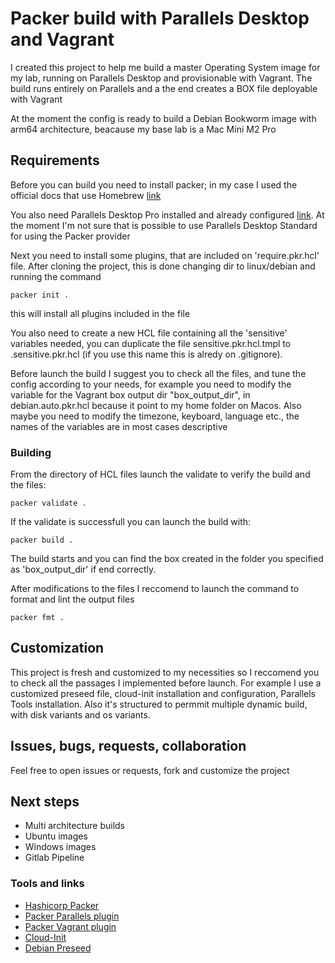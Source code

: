 # Packer build with Parallels Desktop and Vagrant

I created this project to help me build a master Operating System image for my lab, running on Parallels Desktop and provisionable with Vagrant.
The build runs entirely on Parallels and a the end creates a BOX file deployable with Vagrant

At the moment the config is ready to build a Debian Bookworm image with arm64 architecture, beacause my base lab is a Mac Mini M2 Pro

## Requirements

Before you can build you need to install packer; in my case I used the official docs that use Homebrew [link](https://developer.hashicorp.com/packer/downloads?product_intent=packer)

You also need Parallels Desktop Pro installed and already configured [link](https://www.parallels.com/products/desktop/pro/). At the moment I'm not sure that is possible to use Parallels Desktop Standard for using the Packer provider

Next you need to install some plugins, that are included on 'require.pkr.hcl' file.
After cloning the project, this is done changing dir to linux/debian and running the command

```shell
packer init .
```

this will install all plugins included in the file

You also need to create a new HCL file containing all the 'sensitive' variables needed, you can duplicate the file sensitive.pkr.hcl.tmpl to .sensitive.pkr.hcl (if you use this name this is alredy on .gitignore).

Before launch the build I suggest you to check all the files, and tune the config according to your needs, for example you need to modify the variable for the Vagrant box output dir "box_output_dir", in debian.auto.pkr.hcl because it point to my home folder on Macos.
Also maybe you need to modify the timezone, keyboard, language etc., the names of the variables are in most cases descriptive

### Building

From the directory of HCL files launch the validate to verify the build and the files:

```shell
packer validate .
```

If the validate is successfull you can launch the build with:

```shell
packer build .
```

The build starts and you can find the box created in the folder you specified as 'box_output_dir' if end correctly.

After modifications to the files I reccomend to launch the command to format and lint the output files

```shell
packer fmt .
```

## Customization

This project is fresh and customized to my necessities so I reccomend you to check all the passages I implemented before launch.
For example I use a customized preseed file, cloud-init installation and configuration, Parallels Tools installation.
Also it's structured to permmit multiple dynamic build, with disk variants and os variants.

## Issues, bugs, requests, collaboration

Feel free to open issues or requests, fork and customize the project

## Next steps

- Multi architecture builds
- Ubuntu images
- Windows images
- Gitlab Pipeline

### Tools and links

- [Hashicorp Packer](https://github.com/hashicorp/packer)
- [Packer Parallels plugin](https://github.com/Parallels/packer-plugin-parallels)
- [Packer Vagrant plugin](https://github.com/hashicorp/packer-plugin-vagrant)
- [Cloud-Init](https://cloudinit.readthedocs.io/en/latest/)
- [Debian Preseed](https://wiki.debian.org/DebianInstaller/Preseed)
